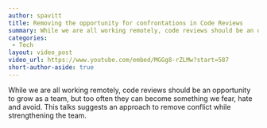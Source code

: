 ```yaml
---
author: spavitt
title: Removing the opportunity for confrontations in Code Reviews
summary: While we are all working remotely, code reviews should be an opportunity to grow as a team, but too often they can become something we fear, hate and avoid. This talks suggests an approach to remove conflict while strengthening the team.
categories:
 - Tech
layout: video_post
video_url: https://www.youtube.com/embed/MGGg8-rZLMw?start=587
short-author-aside: true
---
```


While we are all working remotely, code reviews should be an opportunity to grow as a team, but too often they can become something we fear, hate and avoid. This talks suggests an approach to remove conflict while strengthening the team.

